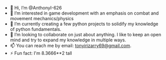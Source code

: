 - 👋 Hi, I’m @AnthonyI-626
- 👀 I’m interested in game development with an emphasis on combat and movement mechanics/physics
- 🌱 I’m currently creating a few python projects to solidify my knowledge of python fundamentals.
- 💞️ I’m looking to collaborate on just about anything. I like to keep an open mind and try to expand my knowledge in multiple ways.
- 📫 You can reach me by email: tonyirizarry69@gmail.com.
- ⚡ Fun fact: I'm 8.3666**2 tall

<!---
AnthonyI-626/AnthonyI-626 is a ✨ special ✨ repository because its `README.md` (this file) appears on your GitHub profile.
You can click the Preview link to take a look at your changes.
--->

